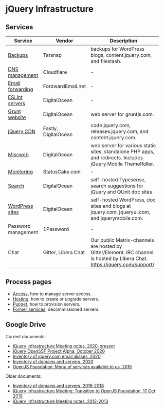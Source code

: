 # jQuery Infrastructure

## Services

| Service | Vendor | Description
|--|--|--
| [Backups](./backup.md) | Tarsnap | backups for WordPress blogs, content.jquery.com, and filestash.
| [DNS management](./dns.md) | Cloudflare | -
| [Email forwarding](./email.md) | FordwardEmail.net | -
| [ESLint servers](./eslint.md) | DigitalOcean | -
| [Grunt website](./grunt.md) | DigitalOcean | web server for gruntjs.com.
| [jQuery CDN](./cdn.md) | Fastly, DigitalOcean | code.jquery.com, releases.jquery.com, and content.jquery.com.
| [Miscweb](./miscweb.md) | DigitalOcean | web server for various static sites, standalone PHP apps, and redirects. Includes jQuery Mobile ThemeRoller.
| [Monitoring](./monitoring.md) | StatusCake.com | -
| [Search](./search.md) | DigitalOcean | self-hosted Typesense, search suggestions for jQuery and QUnit doc sites
| [WordPress sites](./wordpress.md) | DigitalOcean | self-hosted WordPress, doc sites and blogs at jquery.com, jqueryui.com, and jquerymobile.com.
| Password management | 1Password | -
| Chat | Gitter, Libera Chat | Our public Matrix-channels are hosted by Gitter/Element. IRC channel is hosted by LIbera Chat. https://jquery.com/support/

## Process pages

* [Access](./access.md), how to manage server access.
* [Hosting](./hosting.md), how to create or upgrade servers.
* [Puppet](./puppet.md), how to provision servers.
* [Former services](./former-services.md), decommissioned servers.

## Google Drive

Current documents:

* [jQuery Infrastructure Meeting notes, 2020-present](https://docs.google.com/document/d/1LTsHLjsBKUnVSWClN13VzATcVETq3E9ieGBopDAPDLE/edit)
* [jQuery OpenSSF Project Alpha, October 2020](https://docs.google.com/document/d/17HtdC07yrobbN0zT3yAjvQe2BUoN-ayJ0Xr9AAo6L6Y/edit)
* [Inventory of jquery.com email aliases, 2020](https://docs.google.com/spreadsheets/d/1StsTQg3dJkzv5Q9a852SMcg1GeK0xqqvLNeccfGAPWE/edit)
* [Inventory of domains and servers, 2020](https://docs.google.com/spreadsheets/d/1fvjxJNLejzdbooz-tYWEs5_Eh3fBBPYcE6U69njhxlc/edit)
* [OpenJS Foundation: Menu of services available to us, 2019](https://docs.google.com/document/d/1yQgEMvnY0apAEYoiysfae7qqmbJAfd4eLgmGKviPZ_0/edit)

Older documents:

* [Inventory of domains and servers, 2016-2018](https://docs.google.com/spreadsheets/d/1Tj_29ElMpcEZM8JI8LYUWvUQe6xFTdqnKETQfiRpiOc/edit)
* [jQuery Infrastructure Meeting: Transition to OpenJS Foundation, 17 Oct 2019](https://docs.google.com/document/d/1E5T81kukC26dK-RZPjmJ8nBKuoID4nCLImGT1e2SYbU/edit)
* [jQuery Infrastructure Meeting notes, 2012-2013](https://docs.google.com/document/d/1JUfGj8dQH3Q4JoBOlNnfDFrESzMt6LhktXsmtPYocXI/edit)
